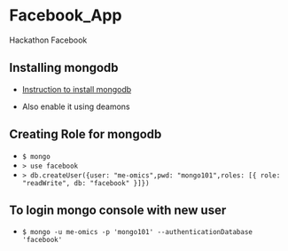 # Facebook_App
Hackathon Facebook

## Installing mongodb
- [Instruction to install mongodb](https://docs.mongodb.com/manual/tutorial/install-mongodb-on-ubuntu/)

- Also enable it using deamons 

## Creating Role for mongodb
- `$ mongo`
- `> use facebook` 
- `> db.createUser({user: "me-omics",pwd: "mongo101",roles: [{ role: "readWrite", db: "facebook" }]})`

## To login mongo console with new user
- `$ mongo -u me-omics -p 'mongo101' --authenticationDatabase 'facebook'`
